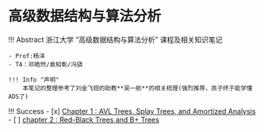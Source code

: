 # 高级数据结构与算法分析

!!! Abstract
    浙江大学 “高级数据结构与算法分析” 课程及相关知识笔记
    
    - Prof:杨洋
    - TA：邓皓然/袁知彰/冯骁
    
    !!! Info "声明"
        本笔记的整理参考了刘金飞班的助教**吴一航**的相关梳理(强烈推荐，孩子终于能学懂ADS了) 


!!! Success
    - [x] [Chapter 1 : AVL Trees, Splay Trees, and Amortized Analysis](ADS1.md)
    - [ ] [chapter 2 : Red-Black Trees and B+ Trees](ADS2.md)